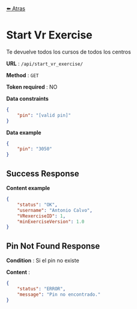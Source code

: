 [:arrow_left: Atras](../documentacion.md)

# Start Vr Exercise

Te devuelve todos los cursos de todos los centros

**URL** : `/api/start_vr_exercise/`

**Method** : `GET`

**Token required** : NO

**Data constraints**

```json
{
    "pin": "[valid pin]"
}
```

**Data example**

```json
{
    "pin": "3050"
}
```


## Success Response

**Content example**

```json
{
    "status": "OK",
    "username": "Antonio Calvo",
    "VRexerciseID": 1,
    "minExerciseVersion": 1.0
}
```

## Pin Not Found Response

**Condition** : Si el pin no existe

**Content** :

```json
{
    "status": "ERROR",
    "message": "Pin no encontrado."
}
```
